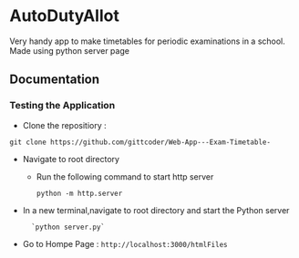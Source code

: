 # AutoDutyAllot

Very handy app to make timetables for periodic examinations in a school. Made using python server page  

## Documentation

### Testing the Application

- Clone the repositiory :

`git clone https://github.com/gittcoder/Web-App---Exam-Timetable-`

- Navigate to root directory
    - Run the following command to start http server

        `python -m http.server`
        

- In a new terminal,navigate to root directory and start the Python server

        `python server.py`

- Go to Hompe Page :
     `http://localhost:3000/htmlFiles`
